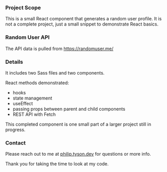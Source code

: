 ### Project Scope ###
This is a small React component that generates a random user profile. It is not a complete project, just a small snippet to demonstrate React basics.

### Random User API ###
The API data is pulled from https://randomuser.me/

### Details ###
It includes two Sass files and two components.

React methods demonstrated: 
* hooks
* state management
* useEffect
* passing props between parent and child components
* REST API with Fetch

This completed component is one small part of a larger project still in progress.

### Contact ###
Please reach out to me at [philip.tyson.dev](mailto:philip.tyson.dev) for questions or more info.

Thank you for taking the time to look at my code.
